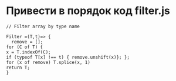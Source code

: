 # Привести в порядок код filter.js

```
// Filter array by type name

Filter =(T,t)=> {
  remove = [];
for (C of T) {
x = T.indexOf(C);
if (typeof T[x] !== t) { remove.unshift(x)}; };
for (x of remove) T.splice(x, 1)
return T;
}
```
